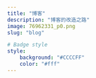```yaml
---
title: "博客"
description: "博客的改造之路"
image: 76962331_p0.png
slug: "blog"

# Badge style
style:
    background: "#CCCCFF"
    color: "#fff"
---
```


